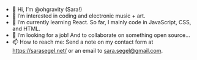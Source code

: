 - 👋 Hi, I’m @ohgravity (Sara!)
- 👀 I’m interested in coding and electronic music + art.
- 🌱 I’m currently learning React. So far, I mainly code in JavaScript, CSS, and HTML.
- 💞️ I’m looking for a job! And to collaborate on something open source...
- 📫 How to reach me: Send a note on my contact form at https://sarasegel.net/ or an email to sara.segel@gmail.com.
